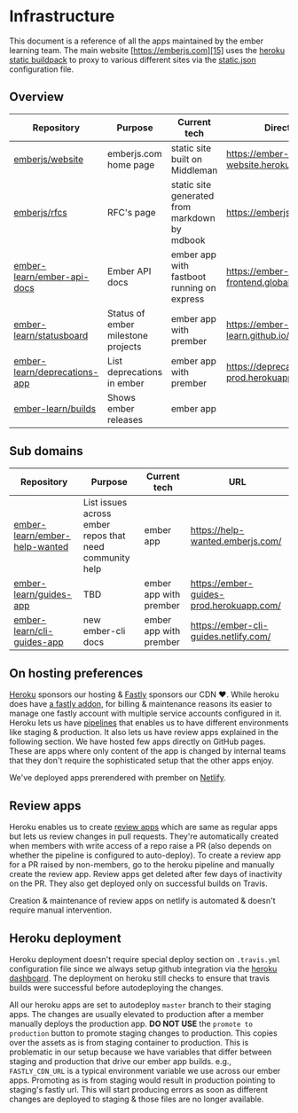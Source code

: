 # Infrastructure

This document is a reference of all the apps maintained by the ember learning team. The main website [https://emberjs.com][15] uses the [heroku static buildpack][14] to proxy to various different sites via the [static.json][16] configuration file.

## Overview

|   Repository                        | Purpose                              | Current tech                                  | Direct URL                                            |
|-------------------------------------|--------------------------------------|-----------------------------------------------|-------------------------------------------------------|
| [emberjs/website][1]                | emberjs.com home page                | static site built on Middleman                |https://ember-website.herokuapp.com/                   |
| [emberjs/rfcs][2]                   | RFC's page                           | static site generated from markdown by mdbook |https://emberjs.github.io/rfcs                         |
| [ember-learn/ember-api-docs][3]     | Ember API docs                       | ember app with fastboot running on express                                    |https://ember-api-docs-frontend.global.ssl.fastly.net  |
| [ember-learn/statusboard][4]        | Status of ember milestone projects   | ember app with prember                                     |https://ember-learn.github.io/statusboard/             |
| [ember-learn/deprecations-app][5]   | List deprecations in ember           | ember app  with prember                                    |https://deprecations-app-prod.herokuapp.com/           |
| [ember-learn/builds][6]             | Shows ember releases                 | ember app                                      |                                                       |


## Sub domains

|   Repository                        | Purpose                              | Current tech                                  |  URL                                            |
|-------------------------------------|--------------------------------------|-----------------------------------------------|-------------------------------------------------------|
| [ember-learn/ember-help-wanted][7]  | List issues across ember repos that need community help                                  | ember app                                     |https://help-wanted.emberjs.com/               |
| [ember-learn/guides-app][17]  | TBD                                  | ember app  with prember                                    |https://ember-guides-prod.herokuapp.com/               |
| [ember-learn/cli-guides-app][18]  | new ember-cli docs                                  | ember app  with prember                                    |https://ember-cli-guides.netlify.com/               |


## On hosting preferences

[Heroku][8] sponsors our hosting & [Fastly][9] sponsors our CDN :heart:. While heroku does have [a fastly addon][10], for billing & maintenance reasons its easier to manage one fastly account with multiple service accounts configured in it. Heroku lets us have [pipelines][11] that enables us to have different environments like staging & production. It also lets us have review apps explained in the following section. We have hosted few apps directly on GitHub pages. These are apps where only content of the app is changed by internal teams that they don't require the sophisticated setup that the other apps enjoy.

We've deployed apps prerendered with prember on [Netlify][19].

## Review apps

Heroku enables us to create [review apps][12] which are same as regular apps but lets us review changes in pull requests. They're automatically created when members with write access of a repo raise a PR (also depends on whether the pipeline is configured to auto-deploy). To create a review app for a PR raised by non-members, go to the heroku pipeline and manually create the review app. Review apps get deleted after few days of inactivity on the PR. They also get deployed only on successful builds on Travis.

Creation & maintenance of review apps on netlify is automated & doesn't require manual intervention.

## Heroku deployment

Heroku deployment doesn't require special deploy section on `.travis.yml` configuration file since we always setup github integration via the [heroku dashboard][13]. The deployment on heroku still checks to ensure that travis builds were successful before autodeploying the changes.

All our heroku apps are set to autodeploy `master` branch to their staging apps. The changes are usually elevated to production after a member manually deploys the production app. **DO NOT USE** the `promote to production` button to promote staging changes to production. This copies over the assets as is from staging container to production. This is problematic in our setup because we have variables that differ between staging and production that drive our ember app builds. e.g., `FASTLY_CDN_URL` is a typical environment variable we use across our ember apps. Promoting as is from staging would result in production pointing to staging's fastly url. This will start producing errors as soon as different changes are deployed to staging & those files are no longer available.

[1]:  https://github.com/emberjs/website
[2]:  https://github.com/emberjs/rfcs
[3]:  https://github.com/ember-learn/ember-api-docs
[4]:  https://github.com/ember-learn/statusboard
[5]:  https://github.com/ember-learn/deprecation-app
[6]:  https://github.com/ember-learn/builds
[7]:  https://github.com/ember-learn/ember-help-wanted
[8]:  https://heroku.com
[9]:  https://fastly.com
[10]: https://elements.heroku.com/addons/fastly
[11]: https://devcenter.heroku.com/articles/pipelines
[12]: https://devcenter.heroku.com/articles/github-integration-review-apps
[13]: https://dashboard.heroku.com/teams/ember/apps
[14]: https://github.com/heroku/heroku-buildpack-static
[15]: https://emberjs.com
[16]: https://github.com/emberjs/website/blob/master/static.json
[17]: https://github.com/ember-learn/guides-app
[18]: https://github.com/ember-learn/cli-guides-app
[19]: https://www.netlify.com/

